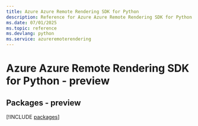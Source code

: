 ```yaml
---
title: Azure Azure Remote Rendering SDK for Python
description: Reference for Azure Azure Remote Rendering SDK for Python
ms.date: 07/01/2025
ms.topic: reference
ms.devlang: python
ms.service: azureremoterendering
---
```

# Azure Azure Remote Rendering SDK for Python - preview
## Packages - preview
[!INCLUDE [packages](azure-remote-rendering-index.md)]